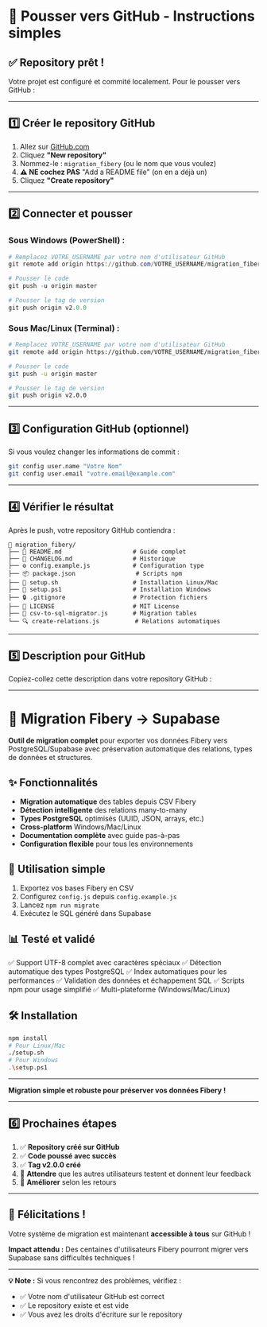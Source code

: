# 🚀 Pousser vers GitHub - Instructions simples

## ✅ **Repository prêt !**

Votre projet est configuré et commité localement. Pour le pousser vers GitHub :

---

## **1️⃣ Créer le repository GitHub**

1. Allez sur [GitHub.com](https://github.com)
2. Cliquez **"New repository"**
3. Nommez-le : `migration_fibery` (ou le nom que vous voulez)
4. **⚠️ NE cochez PAS** "Add a README file" (on en a déjà un)
5. Cliquez **"Create repository"**

---

## **2️⃣ Connecter et pousser**

### **Sous Windows (PowerShell) :**

```powershell
# Remplacez VOTRE_USERNAME par votre nom d'utilisateur GitHub
git remote add origin https://github.com/VOTRE_USERNAME/migration_fibery.git

# Pousser le code
git push -u origin master

# Pousser le tag de version
git push origin v2.0.0
```

### **Sous Mac/Linux (Terminal) :**

```bash
# Remplacez VOTRE_USERNAME par votre nom d'utilisateur GitHub
git remote add origin https://github.com/VOTRE_USERNAME/migration_fibery.git

# Pousser le code
git push -u origin master

# Pousser le tag de version
git push origin v2.0.0
```

---

## **3️⃣ Configuration GitHub (optionnel)**

Si vous voulez changer les informations de commit :

```bash
git config user.name "Votre Nom"
git config user.email "votre.email@example.com"
```

---

## **4️⃣ Vérifier le résultat**

Après le push, votre repository GitHub contiendra :

```
📁 migration_fibery/
├── 📖 README.md                    # Guide complet
├── 📝 CHANGELOG.md                 # Historique
├── ⚙️ config.example.js            # Configuration type
├── 📦 package.json                 # Scripts npm
├── 🚀 setup.sh                     # Installation Linux/Mac
├── 🚀 setup.ps1                    # Installation Windows
├── 🔒 .gitignore                   # Protection fichiers
├── 📄 LICENSE                      # MIT License
├── 🔄 csv-to-sql-migrator.js       # Migration tables
└── 🔍 create-relations.js          # Relations automatiques
```

---

## **5️⃣ Description pour GitHub**

Copiez-collez cette description dans votre repository GitHub :

---

# 🚀 Migration Fibery → Supabase

**Outil de migration complet** pour exporter vos données Fibery vers PostgreSQL/Supabase avec préservation automatique des relations, types de données et structures.

## ✨ Fonctionnalités

- **Migration automatique** des tables depuis CSV Fibery
- **Détection intelligente** des relations many-to-many
- **Types PostgreSQL** optimisés (UUID, JSON, arrays, etc.)
- **Cross-platform** Windows/Mac/Linux
- **Documentation complète** avec guide pas-à-pas
- **Configuration flexible** pour tous les environnements

## 🎯 Utilisation simple

1. Exportez vos bases Fibery en CSV
2. Configurez `config.js` depuis `config.example.js`
3. Lancez `npm run migrate`
4. Exécutez le SQL généré dans Supabase

## 📊 Testé et validé

✅ Support UTF-8 complet avec caractères spéciaux
✅ Détection automatique des types PostgreSQL
✅ Index automatiques pour les performances
✅ Validation des données et échappement SQL
✅ Scripts npm pour usage simplifié
✅ Multi-plateforme (Windows/Mac/Linux)

## 🛠️ Installation

```bash
npm install
# Pour Linux/Mac
./setup.sh
# Pour Windows
.\setup.ps1
```

---

**Migration simple et robuste pour préserver vos données Fibery !**

---

## **6️⃣ Prochaines étapes**

1. ✅ **Repository créé sur GitHub**
2. ✅ **Code poussé avec succès**
3. ✅ **Tag v2.0.0 créé**
4. 🔄 **Attendre** que les autres utilisateurs testent et donnent leur feedback
5. 🔄 **Améliorer** selon les retours

---

## **🎉 Félicitations !**

Votre système de migration est maintenant **accessible à tous** sur GitHub !

**Impact attendu :** Des centaines d'utilisateurs Fibery pourront migrer vers Supabase sans difficultés techniques !

---

**💡 Note :** Si vous rencontrez des problèmes, vérifiez :
- ✅ Votre nom d'utilisateur GitHub est correct
- ✅ Le repository existe et est vide
- ✅ Vous avez les droits d'écriture sur le repository
